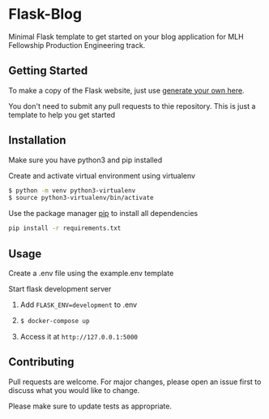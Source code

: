 # Flask-Blog

Minimal Flask template to get started on your blog application for MLH Fellowship Production Engineering track.

## Getting Started

To make a copy of the Flask website, just use [generate your own here](https://github.com/MLH-Fellowship/flask-blog/generate).

You don't need to submit any pull requests to thie repository. This is just a template to help you get started

## Installation

Make sure you have python3 and pip installed


Create and activate virtual environment using virtualenv
```bash
$ python -m venv python3-virtualenv
$ source python3-virtualenv/bin/activate
```

Use the package manager [pip](https://pip.pypa.io/en/stable/) to install all dependencies

```bash
pip install -r requirements.txt
```

## Usage


Create a .env file using the example.env template


Start flask development server

1. Add `FLASK_ENV=development` to .env
2.
    ```bash
    $ docker-compose up
    ```
3. Access it at `http://127.0.0.1:5000`

## Contributing
Pull requests are welcome. For major changes, please open an issue first to discuss what you would like to change.

Please make sure to update tests as appropriate.
